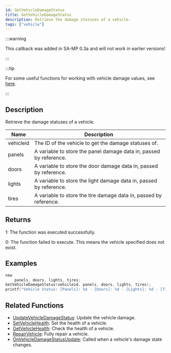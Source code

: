 ```yaml
---
id: GetVehicleDamageStatus
title: GetVehicleDamageStatus
description: Retrieve the damage statuses of a vehicle.
tags: ["vehicle"]
---
```


:::warning

This callback was added in SA-MP 0.3a and will not work in earlier versions!

:::

:::tip

For some useful functions for working with vehicle damage values, see [here](../resources/damagestatus).

:::

## Description

Retrieve the damage statuses of a vehicle.

| Name      | Description                                                        |
| --------- | ------------------------------------------------------------------ |
| vehicleid | The ID of the vehicle to get the damage statuses of.               |
| panels    | A variable to store the panel damage data in, passed by reference. |
| doors     | A variable to store the door damage data in, passed by reference.  |
| lights    | A variable to store the light damage data in, passed by reference. |
| tires     | A variable to store the tire damage data in, passed by reference.  |

## Returns

1: The function was executed successfully.

0: The function failed to execute. This means the vehicle specified does not exist.

## Examples

```c
new
	panels, doors, lights, tires;
GetVehicleDamageStatus(vehicleid, panels, doors, lights, tires);
printf("Vehicle Status: [Panels]: %d - [Doors]: %d - [Lights]: %d - [Tires]: %d", panels, doors, lights, tires);
```

## Related Functions

- [UpdateVehicleDamageStatus](UpdateVehicleDamageStatus): Update the vehicle damage.
- [SetVehicleHealth](SetVehicleHealth): Set the health of a vehicle.
- [GetVehicleHealth](GetVehicleHealth): Check the health of a vehicle.
- [RepairVehicle](RepairVehicle): Fully repair a vehicle.
- [OnVehicleDamageStatusUpdate](../callbacks/OnVehicleDamageStatusUpdate): Called when a vehicle's damage state changes.
